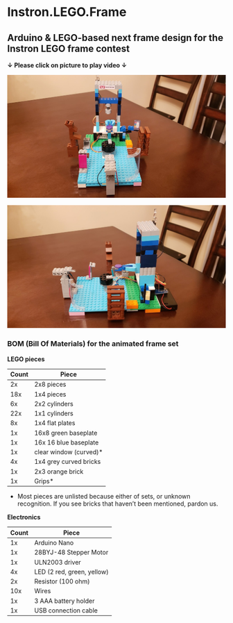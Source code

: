 # Instron.LEGO.Frame

## Arduino &amp; LEGO-based next frame design for the Instron LEGO frame contest

**↓ Please click on picture to play video ↓**

[![Watch the video](https://github.com/sensboston/Instron.LEGO.Frame/blob/master/20190925_190915.jpg)](https://youtu.be/oUKiCBb4iAo)

![Front view](https://github.com/sensboston/Instron.LEGO.Frame/blob/master/20190925_190924.jpg)

### BOM (Bill Of Materials) for the animated frame set

**LEGO pieces**

   Count | Piece
------------ | -------------
2x | 2x8 pieces
18x | 1x4 pieces
6x | 2x2 cylinders 
22x | 1x1 cylinders
8x | 1x4 flat plates
1x | 16x8 green baseplate
1x | 16x 16 blue baseplate
1x | clear window (curved)*
4x | 1x4 grey curved bricks
1x | 2x3 orange brick 
1x | Grips*

* Most pieces are unlisted because either of sets, or unknown recognition. If you see bricks that haven’t been mentioned, pardon us.

**Electronics**

   Count | Piece
------------ | -------------
1x | Arduino Nano
1x | 28BYJ-48 Stepper Motor
1x | ULN2003 driver
4x | LED (2 red, green, yellow)
2x | Resistor (100 ohm)
10x | Wires
1x | 3 AAA battery holder
1x | USB connection cable


